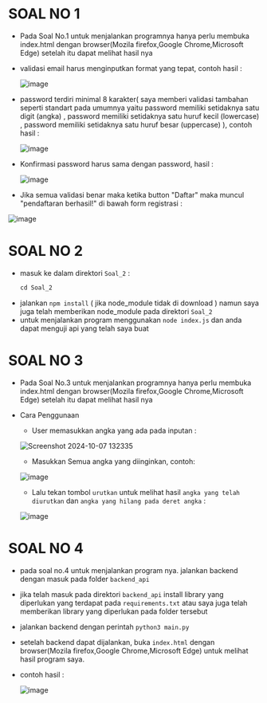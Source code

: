 # SOAL NO 1 #
- Pada Soal No.1 untuk menjalankan programnya hanya perlu membuka index.html dengan browser(Mozila firefox,Google Chrome,Microsoft Edge) setelah itu dapat melihat hasil nya
- validasi email harus menginputkan format yang tepat, contoh hasil :
  
  ![image](https://github.com/user-attachments/assets/26ed8060-1bba-41c6-bd4a-1ac163ab935d)
- password terdiri minimal 8 karakter( saya memberi validasi tambahan seperti standart pada umumnya yaitu password memiliki setidaknya satu digit (angka) , password memiliki setidaknya satu huruf kecil (lowercase) ,
  password memiliki setidaknya satu huruf besar (uppercase) ), contoh hasil :

	![image](https://github.com/user-attachments/assets/b7a88cf2-a5fa-4984-b3f1-61d57f69ff6c)

- Konfirmasi password harus sama dengan password, hasil :

  ![image](https://github.com/user-attachments/assets/1dc75dc3-a07e-4a23-b22b-1d343296f21c)

- Jika semua validasi benar maka ketika button "Daftar" maka muncul "pendaftaran berhasil!" di bawah form registrasi :

![image](https://github.com/user-attachments/assets/d8abea25-7dae-46b3-8d6d-eed7a97eb2f8)


# SOAL NO 2 #
- masuk ke dalam direktori `Soal_2` :
  ```py
  cd Soal_2
  ```
- jalankan `npm install` ( jika node_module tidak di download ) namun saya juga telah memberikan node_module pada direktori `Soal_2`
- untuk menjalankan program menggunakan `node index.js` dan anda dapat menguji api yang telah saya buat



# SOAL NO 3 #
- Pada Soal No.3 untuk menjalankan programnya hanya perlu membuka index.html dengan browser(Mozila firefox,Google Chrome,Microsoft Edge) setelah itu dapat melihat hasil nya
- Cara Penggunaan
  - User memasukkan angka yang ada pada inputan :
  
  ![Screenshot 2024-10-07 132335](https://github.com/user-attachments/assets/4baf3b27-a085-4236-8cef-7904d0cd8446)

  - Masukkan Semua angka yang diinginkan, contoh:
  
  ![image](https://github.com/user-attachments/assets/bd309dac-c3d5-4cb7-8154-08d216a56c95)

  - Lalu tekan tombol `urutkan` untuk melihat hasil `angka yang telah diurutkan` dan `angka yang hilang pada deret angka` :

  ![image](https://github.com/user-attachments/assets/487e52ce-686c-4a00-bb83-0d9bb3db2e5d)

# SOAL NO 4 #
- pada soal no.4 untuk menjalankan program nya. jalankan backend dengan masuk pada folder `backend_api`
- jika telah masuk pada direktori `backend_api` install library yang diperlukan yang terdapat pada `requirements.txt` atau saya juga telah memberikan library yang diperlukan pada folder tersebut
- jalankan backend dengan perintah `python3 main.py`
- setelah backend dapat dijalankan, buka `index.html` dengan browser(Mozila firefox,Google Chrome,Microsoft Edge) untuk melihat hasil program saya.
- contoh hasil :

  ![image](https://github.com/user-attachments/assets/27041917-8903-40d7-a3ad-fffff810efc7)

